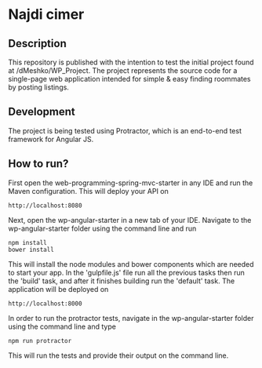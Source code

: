 # Najdi cimer

## Description
This repository is published with the intention to test the initial project found at /dMeshko/WP_Project.
The project represents the source code for a single-page web application intended for simple & easy finding roommates by posting listings.

## Development
The project is being tested using Protractor, which is an end-to-end test framework for Angular JS.

## How to run?
First open the web-programming-spring-mvc-starter in any IDE and run the Maven configuration. This will deploy your API on

    http://localhost:8080
Next, open the wp-angular-starter in a new tab of your IDE. Navigate to the wp-angular-starter folder using the command line and run

    npm install
    bower install
This will install the node modules and bower components which are needed to start your app. In the 'gulpfile.js' file run all the previous tasks then run the 'build' task, and after it finishes building run the 'default' task. The application will be deployed on

    http://localhost:8000
In order to run the protractor tests, navigate in the wp-angular-starter folder using the command line and type

    npm run protractor
This will run the tests and provide their output on the command line.
